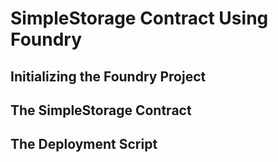 # SimpleStorage Contract Using Foundry

## Initializing the Foundry Project

## The SimpleStorage Contract

## The Deployment Script


